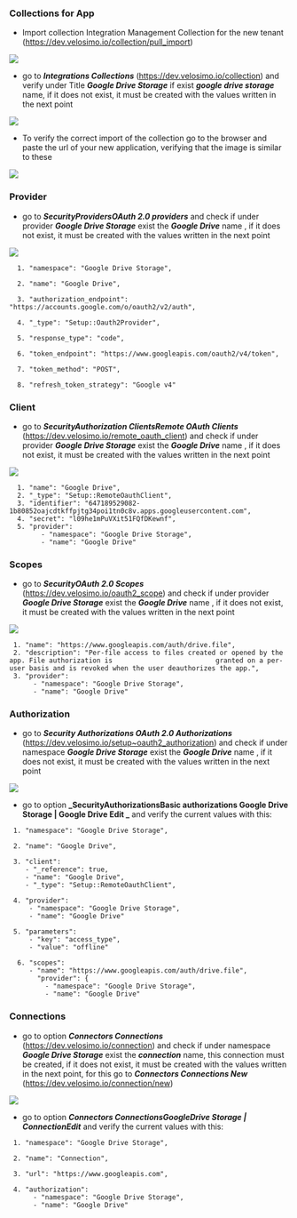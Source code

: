 ### Collections for App

- Import collection Integration Management Collection for the new tenant (https://dev.velosimo.io/collection/pull_import)

<img src="photos/createTenant/importCollectionForApp.png">

- go to **_Integrations Collections_** (https://dev.velosimo.io/collection) and verify under Title **_Google Drive Storage_** if exist **_google drive storage_** name, if it does not exist, it must be created with the values written in the next point

<img src="photos/accelaGoogleDrive/googleDriveCollection.png">

- To verify the correct import of the collection go to the browser and paste the url of your new application, verifying that the image is similar to these

<img src="photos/accelaGoogleDrive/importCollectionGoogleDrive.png">

### Provider

- go to **_SecurityProvidersOAuth 2.0 providers_** and check if under provider **_Google Drive Storage_** exist the **_Google Drive_** name , if it does not exist, it must be created with the values written in the next point

<img src="photos/accelaGoogleDrive/googleDriveProvider.png">

```
  1. "namespace": "Google Drive Storage",

  2. "name": "Google Drive",

  3. "authorization_endpoint": "https://accounts.google.com/o/oauth2/v2/auth",

  4. "_type": "Setup::Oauth2Provider",

  5. "response_type": "code",

  6. "token_endpoint": "https://www.googleapis.com/oauth2/v4/token",

  7. "token_method": "POST",

  8. "refresh_token_strategy": "Google v4"
```

### Client

- go to **_SecurityAuthorization ClientsRemote OAuth Clients_** (https://dev.velosimo.io/remote_oauth_client) and check if under provider **_Google Drive Storage_** exist the **_Google Drive_** name , if it does not exist, it must be created with the values written in the next point

<img src="photos/accelaGoogleDrive/googleDriveProvider.png">

```
  1. "name": "Google Drive",
  2. "_type": "Setup::RemoteOauthClient",
  3. "identifier": "647189529082-1b80852oajcdtkffpjtg34poi1tn0c8v.apps.googleusercontent.com",
  4. "secret": "l09he1mPuVXit51FQfDKewnf",
  5. "provider":
        - "namespace": "Google Drive Storage",
        - "name": "Google Drive"
```

### Scopes

- go to **_SecurityOAuth 2.0 Scopes_** (https://dev.velosimo.io/oauth2_scope) and check if under provider **_Google Drive Storage_** exist the **_Google Drive_** name , if it does not exist, it must be created with the values written in the next point

<img src="photos/accelaGoogleDrive/googleDriveScope.png">

```
 1. "name": "https://www.googleapis.com/auth/drive.file",
 2. "description": "Per-file access to files created or opened by the app. File authorization is                          granted on a per-user basis and is revoked when the user deauthorizes the app.",
 3. "provider":
      - "namespace": "Google Drive Storage",
      - "name": "Google Drive"
```

### Authorization

- go to **_Security Authorizations OAuth 2.0 Authorizations_** (https://dev.velosimo.io/setup~oauth2_authorization) and check if under namespace **_Google Drive Storage_** exist the **_Google Drive_** name , if it does not exist, it must be created with the values written in the next point

<img src="photos/accelaGoogleDrive/googleDriveAuthorizacion.png">

- go to option **_SecurityAuthorizationsBasic authorizations Google Drive Storage | Google Drive Edit _** and verify the current values with this:

```
 1. "namespace": "Google Drive Storage",

 2. "name": "Google Drive",

 3. "client":
    - "_reference": true,
    - "name": "Google Drive",
    - "_type": "Setup::RemoteOauthClient",

 4. "provider":
     - "namespace": "Google Drive Storage",
     - "name": "Google Drive"

 5. "parameters":
     - "key": "access_type",
     - "value": "offline"

  6. "scopes":
     - "name": "https://www.googleapis.com/auth/drive.file",
       "provider": {
         - "namespace": "Google Drive Storage",
         - "name": "Google Drive"

```

### Connections

- go to option **_Connectors Connections_** (https://dev.velosimo.io/connection) and check if under namespace **_Google Drive Storage_** exist the **_connection_** name, this connection must be created, if it does not exist, it must be created with the values written in the next point, for this go to **_Connectors Connections New_** (https://dev.velosimo.io/connection/new)

<img src="photos/accelaGoogleDrive/googleDriveConnection.png">

- go to option **_Connectors ConnectionsGoogleDrive Storage | ConnectionEdit_** and verify the current values with this:

```
 1. "namespace": "Google Drive Storage",

 2. "name": "Connection",

 3. "url": "https://www.googleapis.com",

 4. "authorization":
      - "namespace": "Google Drive Storage",
      - "name": "Google Drive"
```
